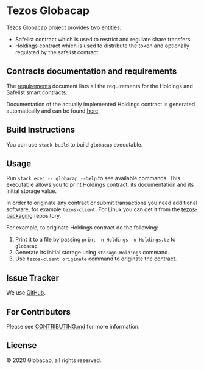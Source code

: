 <!--
 - SPDX-FileCopyrightText: 2020 Globacap
 -
 - SPDX-License-Identifier: MPL-2.0
 -->

# Tezos Globacap

Tezos Globacap project provides two entities:
* Safelist contract which is used to restrict and regulate share transfers.
* Holdings contract which is used to distribute the token and optionally regulated by the
  safelist contract.

## Contracts documentation and requirements

The [requirements](docs/requirements.md) document lists all the requirements for the Holdings
and Safelist smart contracts.

Documentation of the actually implemented Holdings contract is generated automatically and
can be found [here](https://github.com/serokell/tezos-globacap/blob/autodoc/master/Holdings-contract.md).

## Build Instructions

You can use `stack build` to build `globacap` executable.

## Usage

Run `stack exec -- globacap --help` to see available commands.
This executable allows you to print Holdings contract, its documentation and
its initial storage value.

In order to originate any contract or submit transactions you need additional software, for example `tezos-client`.
For Linux you can get it from the [tezos-packaging](https://github.com/serokell/tezos-packaging) repository.

For example, to originate Holdings contract do the following:
1. Print it to a file by passing `print -n Holdings -o Holdings.tz` to `globacap`.
2. Generate its initial storage using `storage-Holdings` command.
3. Use `tezos-client originate` command to originate the contract.

## Issue Tracker

We use [GitHub](https://github.com/serokell/tezos-globacap/issues).

## For Contributors

Please see [CONTRIBUTING.md](.github/CONTRIBUTING.md) for more information.

## License

© 2020 Globacap, all rights reserved.
